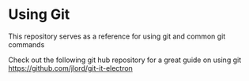 # Using Git
This repository serves as a reference for using git and common git commands

Check out the following git hub repository for a great guide on using git 
https://github.com/jlord/git-it-electron
